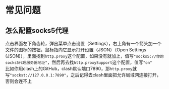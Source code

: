 # 常见问题
## 怎么配置socks5代理
点击界面左下角齿轮，弹出菜单点击设置（Settings），右上角有一个箭头加一个文件的图标的按钮，鼠标指向它显示打开设置（JSON）（Open Settings (JSON)），里面找到`http.proxy`这个配置，如果没有就加上，值写`"socks5://你的socks5代理服务器地址"`，然后再去找`http.proxySupport`这个配置，值写`"on"`  
比如你用clash上的GitHub，clash默认端口7890，那`http.proxy`就写`"sockst://127.0.0.1:7890"`，之后记得去clash里面把允许局域网连接打开，否则会连不上
